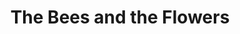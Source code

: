 ---
title: The Bees and the Flowers
year: 1950
opening_date: 1950-01-13
closing_date: 1950-01-21
layout: productions
image:
image_caption:
image_credit:
playbill: 
category: 
details:
  Theatre: Theatre Jacksonville
  Venue: Little Theatre
cast:
  Louise Morgan: Dorothy Mortenson
  Tack Cooper: Gene Sayre
  Nancy: Edna Spindel
  Alix Morgan: Betty Jane Spindel
  Tess Morgan: Yvonne Peairs
  Ilka Morgan: Edith Dodd
  Winston Atchison: Jack Harrell
  Drayman: L.J. Gift
  Dippy Marshall: Frances Faye Andrews
  Jerry: Joyce C. Hall
  Tom: Franklin Adams
crew:
  Director: Paul E. Geisenhof
  Set and Lighting Design: Duke LeBrun
  Stage Manager: Sue Miller
  Assistant Stage Manager: Joyce Lamont
  Scene construction:
    - Bill Gibbs
    - Dave Salter
    - Richard Kaszner
  Skyline Backdrop: Jim White
  Properties Chairman: Margaret Lafferty
  Properties Assistant:
    - Vonnie Patton
    - Jane Roberson
    - Margaret Gift
  Make-up Chairman: Jane Porter
  Make-up Assistant:
    - Jocelyn Brown
    - Laurel Barton
    - Edna Spindel
    - Marjorie Norris
    - Toby Nussbaum
    - Richard Kaszner
    - Larry Zell
  Wardrobe Co-ordinator: Madelon Geisenhof
  Wardrobe Mistress: Ann Pafford Welch
  Wardrobe Assistant:
    - Polly Clendenning
    - Bebe Jordon
    - June Story
    - Mrs. William Pless
    - Martha Hill
    - Suzanne Pallister
    - Yolly Edmunds
  Light Controls:
    - Natalie Clarke
    - Su Hawkins
  Curtain: L.J. Gift
orchestra:
external_links:
---